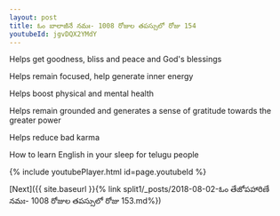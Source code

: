 ```yaml
---
layout: post
title: ఓం బాలాజీనే నమః- 1008 రోజుల తపస్సులో రోజు 154
youtubeId: jgvDQX2YMdY
---
```

 
 
Helps get goodness, bliss and peace and God's blessings
 
Helps remain focused, help generate inner energy 
 
Helps boost physical and mental health 
 
Helps remain grounded and generates a sense of gratitude towards the greater power 
 
Helps reduce bad karma
 
How to learn English in your sleep for telugu people
 
 
 
 


{% include youtubePlayer.html id=page.youtubeId %}
 
[Next]({{ site.baseurl }}{% link split1/_posts/2018-08-02-ఓం తేజోపహారిణే నమః- 1008 రోజుల తపస్సులో రోజు 153.md%})
 
